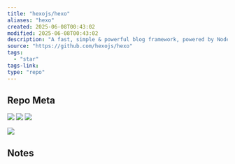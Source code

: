 ```yaml
---
title: "hexojs/hexo"
aliases: "hexo"
created: 2025-06-08T00:43:02
modified: 2025-06-08T00:43:02
description: "A fast, simple & powerful blog framework, powered by Node.js."
source: "https://github.com/hexojs/hexo"
tags:
  - "star"
tags-link:
type: "repo"
---
```

## Repo Meta

![](https://img.shields.io/github/stars/hexojs/hexo?style=for-the-badge&label=stars) ![](https://img.shields.io/github/repo-size/hexojs/hexo?style=for-the-badge&label=size) ![](https://img.shields.io/github/created-at/hexojs/hexo?style=for-the-badge&label=since)

[![](https://github-readme-stats.vercel.app/api/pin/?username=hexojs&repo=hexo&bg_color=00000000)](https://github.com/hexojs/hexo)

## Notes

